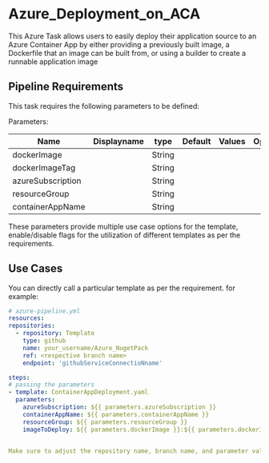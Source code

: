 # Azure_Deployment_on_ACA
This Azure Task allows users to easily deploy their application source to an Azure Container App by either providing a previously built image, a Dockerfile that an image can be built from, or using a builder to create a runnable application image 

## Pipeline Requirements

This task requires the following parameters to be defined:

Parameters:

| Name  | Displayname | type | Default | Values | Opional/Required | Comments |
| ------------- | ------------- | :-------------: | :-------------: | :-------------: | :-------------: | ------------- |
| dockerImage |  | String |  |  | Required |  |
| dockerImageTag |  | String |  |  | Required |  |
| azureSubscription |  | String |  |  | Required |  |
| resourceGroup |  | String |  |  | Required |  |
| containerAppName |  | String |  |  | Required |  |


These parameters provide multiple use case options for the template, enable/disable flags for the utilization of different templates as per the requirements.


## Use Cases

You can directly call a particular template as per the requirement. for example: 

  ```yaml
  # azure-pipeline.yml
  resources:
  repositories:
    - repository: Template
      type: github
      name: your_username/Azure_NugetPack
      ref: <respective branch name>
      endpoint: 'githubServiceConnectioNname'

  steps:
  # passing the parameters
  - template: ContainerAppDeployment.yaml
    parameters:
      azureSubscription: ${{ parameters.azureSubscription }}
      containerAppName: ${{ parameters.containerAppName }}
      resourceGroup: ${{ parameters.resourceGroup }}
      imageToDeploy: ${{ parameters.dockerImage }}:${{ parameters.dockerImageTag }}
        
  
Make sure to adjust the repository name, branch name, and parameter values according to your project's requirements.

  ```
